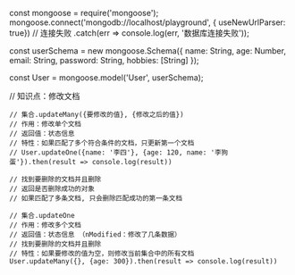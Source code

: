 const mongoose = require('mongoose');
mongoose.connect('mongodb://localhost/playground', { useNewUrlParser: true})
	// 连接失败
	.catch(err => console.log(err, '数据库连接失败'));

const userSchema = new mongoose.Schema({
	name: String,
	age: Number,
	email: String,
	password: String,
	hobbies: [String]
});

const User = mongoose.model('User', userSchema);

// 知识点：修改文档

	// 集合.updateMany({要修改的值}, {修改之后的值})
	// 作用：修改单个文档
	// 返回值：状态信息
	// 特性：如果匹配了多个符合条件的文档，只更新第一个文档
	// User.updateOne({name: '李四'}, {age: 120, name: '李狗蛋'}).then(result => console.log(result))

	// 找到要删除的文档并且删除
	// 返回是否删除成功的对象
	// 如果匹配了多条文档, 只会删除匹配成功的第一条文档

	// 集合.updateOne
	// 作用：修改多个文档
	// 返回值：状态信息 （nModified：修改了几条数据）
	// 找到要删除的文档并且删除
	// 特性：如果要修改的值为空，则修改当前集合中的所有文档
	User.updateMany({}, {age: 300}).then(result => console.log(result))